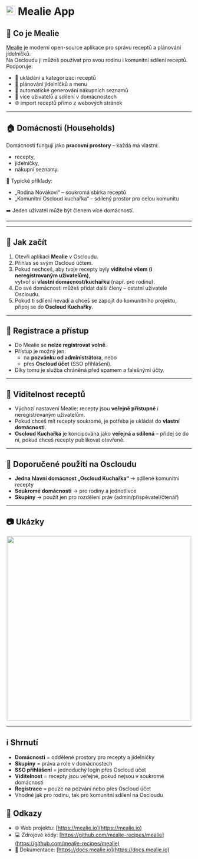 # <img src="/img/mealie-logo.png" width="25px"> Mealie App

## 📖 Co je Mealie

[Mealie](https://recepty.oscloud.cz/g/home/) je moderní open-source aplikace pro správu receptů a plánování jídelníčků.  
Na Oscloudu ji můžeš používat pro svou rodinu i komunitní sdílení receptů.  
Podporuje:

- 🥗 ukládání a kategorizaci receptů  
- 📅 plánování jídelníčků a menu  
- 🛒 automatické generování nákupních seznamů  
- 👥 více uživatelů a sdílení v domácnostech  
- 🌐 import receptů přímo z webových stránek

---

## 🏠 Domácnosti (Households)

Domácnosti fungují jako **pracovní prostory** – každá má vlastní:

- recepty,
- jídelníčky,
- nákupní seznamy.

🔹 Typické příklady:

- „Rodina Novákovi“ – soukromá sbírka receptů  
- „Komunitní Oscloud kuchařka“ – sdílený prostor pro celou komunitu  

➡️ Jeden uživatel může být členem více domácností.

---

---

## 🚀 Jak začít

1. Otevři aplikaci **Mealie** v Oscloudu.  
2. Přihlas se svým Oscloud účtem.  
3. Pokud nechceš, aby tvoje recepty byly **viditelné všem (i neregistrovaným uživatelům)**,  
   vytvoř si **vlastní domácnost/kuchařku** (např. pro rodinu).  
4. Do své domácnosti můžeš přidat další členy – ostatní uživatele Oscloudu.  
5. Pokud ti sdílení nevadí a chceš se zapojit do komunitního projektu, připoj se do **Oscloud Kuchařky**.  

---

## 🔐 Registrace a přístup

- Do Mealie se **nelze registrovat volně**.  
- Přístup je možný jen:
  - na **pozvánku od administrátora**, nebo  
  - přes **Oscloud účet** (SSO přihlášení).  
- Díky tomu je služba chráněná před spamem a falešnými účty.  

---

## 👀 Viditelnost receptů

- Výchozí nastavení Mealie: recepty jsou **veřejně přístupné** i neregistrovaným uživatelům.  
- Pokud chceš mít recepty soukromé, je potřeba je ukládat do **vlastní domácnosti**.  
- **Oscloud Kuchařka** je koncipována jako **veřejná a sdílená** – přidej se do ní, pokud chceš recepty publikovat otevřeně.  

---

## 📌 Doporučené použití na Oscloudu

- **Jedna hlavní domácnost „Oscloud Kuchařka“** → sdílené komunitní recepty  
- **Soukromé domácnosti** → pro rodiny a jednotlivce  
- **Skupiny** → použít jen pro rozdělení práv (admin/přispěvatel/čtenář)  

---

## 📷 Ukázky

<center>
<img src="/img/kucharka_oscloud.png" class="shadow" width="500px">
</center>

---

## ℹ️ Shrnutí

- **Domácnosti** = oddělené prostory pro recepty a jídelníčky  
- **Skupiny** = práva a role v domácnostech  
- **SSO přihlášení** = jednoduchý login přes Oscloud účet  
- **Viditelnost** = recepty jsou veřejné, pokud nejsou v soukromé domácnosti  
- **Registrace** = pouze na pozvání nebo přes Oscloud účet  
- Vhodné jak pro rodinu, tak pro komunitní sdílení na Oscloudu  

## 📎 Odkazy

- 🌐 Web projektu: [https://mealie.io](https://mealie.io)  
- 💻 Zdrojové kódy: [https://github.com/mealie-recipes/mealie](https://github.com/mealie-recipes/mealie)  
- 📖 Dokumentace: [https://docs.mealie.io](https://docs.mealie.io)  
